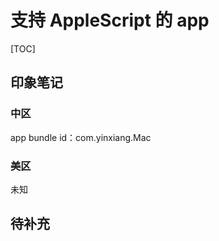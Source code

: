 # 支持 AppleScript 的 app

[TOC]

## 印象笔记

### 中区

app bundle id：com.yinxiang.Mac

### 美区

未知

## 待补充


